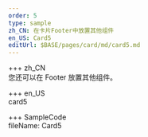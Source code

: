 ```yaml
---
order: 5
type: sample
zh_CN: 在卡片Footer中放置其他组件
en_US: Card5
editUrl: $BASE/pages/card/md/card5.md
---
```


+++ zh_CN  
您还可以在 Footer 放置其他组件。

+++ en_US  
card5

+++ SampleCode  
fileName: Card5
